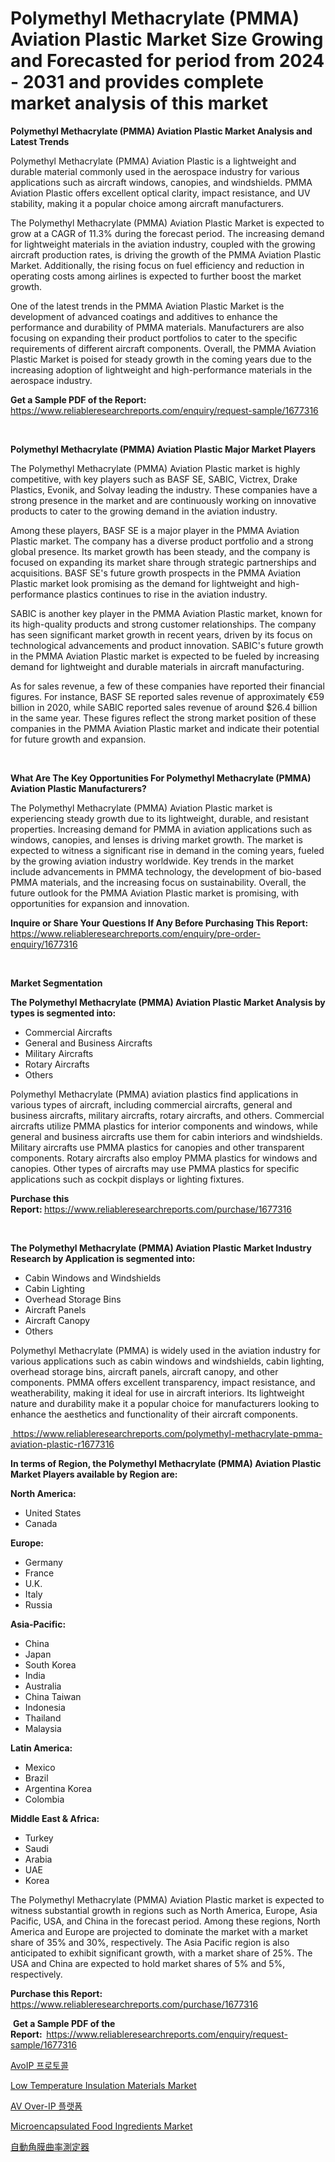 <p><h1>Polymethyl Methacrylate (PMMA) Aviation Plastic Market Size Growing and Forecasted for period from 2024 - 2031 and provides complete market analysis of this market</h1></p><p><strong>Polymethyl Methacrylate (PMMA) Aviation Plastic Market Analysis and Latest Trends</strong></p>
<p><p>Polymethyl Methacrylate (PMMA) Aviation Plastic is a lightweight and durable material commonly used in the aerospace industry for various applications such as aircraft windows, canopies, and windshields. PMMA Aviation Plastic offers excellent optical clarity, impact resistance, and UV stability, making it a popular choice among aircraft manufacturers.</p><p>The Polymethyl Methacrylate (PMMA) Aviation Plastic Market is expected to grow at a CAGR of 11.3% during the forecast period. The increasing demand for lightweight materials in the aviation industry, coupled with the growing aircraft production rates, is driving the growth of the PMMA Aviation Plastic Market. Additionally, the rising focus on fuel efficiency and reduction in operating costs among airlines is expected to further boost the market growth.</p><p>One of the latest trends in the PMMA Aviation Plastic Market is the development of advanced coatings and additives to enhance the performance and durability of PMMA materials. Manufacturers are also focusing on expanding their product portfolios to cater to the specific requirements of different aircraft components. Overall, the PMMA Aviation Plastic Market is poised for steady growth in the coming years due to the increasing adoption of lightweight and high-performance materials in the aerospace industry.</p></p>
<p><strong>Get a Sample PDF of the Report:&nbsp;</strong> <a href="https://www.reliableresearchreports.com/enquiry/request-sample/1677316">https://www.reliableresearchreports.com/enquiry/request-sample/1677316</a></p>
<p>&nbsp;</p>
<p><strong>Polymethyl Methacrylate (PMMA) Aviation Plastic Major Market Players</strong></p>
<p><p>The Polymethyl Methacrylate (PMMA) Aviation Plastic market is highly competitive, with key players such as BASF SE, SABIC, Victrex, Drake Plastics, Evonik, and Solvay leading the industry. These companies have a strong presence in the market and are continuously working on innovative products to cater to the growing demand in the aviation industry.</p><p>Among these players, BASF SE is a major player in the PMMA Aviation Plastic market. The company has a diverse product portfolio and a strong global presence. Its market growth has been steady, and the company is focused on expanding its market share through strategic partnerships and acquisitions. BASF SE's future growth prospects in the PMMA Aviation Plastic market look promising as the demand for lightweight and high-performance plastics continues to rise in the aviation industry.</p><p>SABIC is another key player in the PMMA Aviation Plastic market, known for its high-quality products and strong customer relationships. The company has seen significant market growth in recent years, driven by its focus on technological advancements and product innovation. SABIC's future growth in the PMMA Aviation Plastic market is expected to be fueled by increasing demand for lightweight and durable materials in aircraft manufacturing.</p><p>As for sales revenue, a few of these companies have reported their financial figures. For instance, BASF SE reported sales revenue of approximately €59 billion in 2020, while SABIC reported sales revenue of around $26.4 billion in the same year. These figures reflect the strong market position of these companies in the PMMA Aviation Plastic market and indicate their potential for future growth and expansion.</p></p>
<p>&nbsp;</p>
<p><strong>What Are The Key Opportunities For Polymethyl Methacrylate (PMMA) Aviation Plastic Manufacturers?</strong></p>
<p><p>The Polymethyl Methacrylate (PMMA) Aviation Plastic market is experiencing steady growth due to its lightweight, durable, and resistant properties. Increasing demand for PMMA in aviation applications such as windows, canopies, and lenses is driving market growth. The market is expected to witness a significant rise in demand in the coming years, fueled by the growing aviation industry worldwide. Key trends in the market include advancements in PMMA technology, the development of bio-based PMMA materials, and the increasing focus on sustainability. Overall, the future outlook for the PMMA Aviation Plastic market is promising, with opportunities for expansion and innovation.</p></p>
<p><strong>Inquire or Share Your Questions If Any Before Purchasing This Report:</strong> <a href="https://www.reliableresearchreports.com/enquiry/pre-order-enquiry/1677316">https://www.reliableresearchreports.com/enquiry/pre-order-enquiry/1677316</a></p>
<p>&nbsp;</p>
<p><strong>Market Segmentation</strong></p>
<p><strong>The Polymethyl Methacrylate (PMMA) Aviation Plastic Market Analysis by types is segmented into:</strong></p>
<p><ul><li>Commercial Aircrafts</li><li>General and Business Aircrafts</li><li>Military Aircrafts</li><li>Rotary Aircrafts</li><li>Others</li></ul></p>
<p><p>Polymethyl Methacrylate (PMMA) aviation plastics find applications in various types of aircraft, including commercial aircrafts, general and business aircrafts, military aircrafts, rotary aircrafts, and others. Commercial aircrafts utilize PMMA plastics for interior components and windows, while general and business aircrafts use them for cabin interiors and windshields. Military aircrafts use PMMA plastics for canopies and other transparent components. Rotary aircrafts also employ PMMA plastics for windows and canopies. Other types of aircrafts may use PMMA plastics for specific applications such as cockpit displays or lighting fixtures.</p></p>
<p><strong>Purchase this Report:&nbsp;</strong><a href="https://www.reliableresearchreports.com/purchase/1677316">https://www.reliableresearchreports.com/purchase/1677316</a></p>
<p>&nbsp;</p>
<p><strong>The Polymethyl Methacrylate (PMMA) Aviation Plastic Market Industry Research by Application is segmented into:</strong></p>
<p><ul><li>Cabin Windows and Windshields</li><li>Cabin Lighting</li><li>Overhead Storage Bins</li><li>Aircraft Panels</li><li>Aircraft Canopy</li><li>Others</li></ul></p>
<p><p>Polymethyl Methacrylate (PMMA) is widely used in the aviation industry for various applications such as cabin windows and windshields, cabin lighting, overhead storage bins, aircraft panels, aircraft canopy, and other components. PMMA offers excellent transparency, impact resistance, and weatherability, making it ideal for use in aircraft interiors. Its lightweight nature and durability make it a popular choice for manufacturers looking to enhance the aesthetics and functionality of their aircraft components.</p></p>
<p><a href="https://www.reliableresearchreports.com/polymethyl-methacrylate-pmma-aviation-plastic-r1677316">&nbsp;https://www.reliableresearchreports.com/polymethyl-methacrylate-pmma-aviation-plastic-r1677316</a></p>
<p><strong>In terms of Region, the Polymethyl Methacrylate (PMMA) Aviation Plastic Market Players available by Region are:</strong></p>
<p>
    <p> <strong> North America: </strong>
        <ul>
            <li>United States</li>
            <li>Canada</li>
        </ul>
        </p> 
    <p> <strong> Europe: </strong>
        <ul>
            <li>Germany</li>
            <li>France</li>
            <li>U.K.</li>
            <li>Italy</li>
            <li>Russia</li>
        </ul>
        </p> 
    <p> <strong> Asia-Pacific: </strong>
        <ul>
            <li>China</li>
            <li>Japan</li>
            <li>South Korea</li>
            <li>India</li>
            <li>Australia</li>
            <li>China Taiwan</li>
            <li>Indonesia</li>
            <li>Thailand</li>
            <li>Malaysia</li>
        </ul>
        </p> 
    <p> <strong> Latin America: </strong>
        <ul>
            <li>Mexico</li>
            <li>Brazil</li>
            <li>Argentina Korea</li>
            <li>Colombia</li>
        </ul>
        </p> 
    <p> <strong> Middle East & Africa: </strong>
        <ul>
            <li>Turkey</li>
            <li>Saudi</li>
            <li>Arabia</li>
            <li>UAE</li>
            <li>Korea</li>
        </ul>
    </p>
    </p>
<p><p>The Polymethyl Methacrylate (PMMA) Aviation Plastic market is expected to witness substantial growth in regions such as North America, Europe, Asia Pacific, USA, and China in the forecast period. Among these regions, North America and Europe are projected to dominate the market with a market share of 35% and 30%, respectively. The Asia Pacific region is also anticipated to exhibit significant growth, with a market share of 25%. The USA and China are expected to hold market shares of 5% and 5%, respectively.</p></p>
<p><strong>Purchase this Report: </strong><a href="https://www.reliableresearchreports.com/purchase/1677316">https://www.reliableresearchreports.com/purchase/1677316</a></p>
<p>&nbsp;<strong>Get a Sample PDF of the Report:&nbsp;&nbsp;</strong><a href="https://www.reliableresearchreports.com/enquiry/request-sample/1677316">https://www.reliableresearchreports.com/enquiry/request-sample/1677316</a></p>
<p><strong></strong></p>
<p><p><a href="https://github.com/regina00882/Market-Research-Report-List-1/blob/main/623943590798.md">AvoIP 프로토콜</a></p><p><a href="https://github.com/IzaiahBartell/Market-Research-Report-List-1/blob/main/low-temperature-insulation-materials-market.md">Low Temperature Insulation Materials Market</a></p><p><a href="https://github.com/lzrvbyqzftro57/Market-Research-Report-List-2/blob/main/570230290799.md">AV Over-IP 플랫폼</a></p><p><a href="https://github.com/biheemgalvinlouises6hokrh3h/Market-Research-Report-List-2/blob/main/microencapsulated-food-ingredients-market.md">Microencapsulated Food Ingredients Market</a></p><p><a href="https://github.com/mares423/Market-Research-Report-List-1/blob/main/809821699402.md">自動角膜曲率測定器</a></p></p>